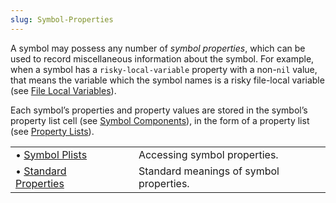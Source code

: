 ```yaml
---
slug: Symbol-Properties
---
```


A symbol may possess any number of *symbol properties*, which can be used to record miscellaneous information about the symbol. For example, when a symbol has a `risky-local-variable` property with a non-`nil` value, that means the variable which the symbol names is a risky file-local variable (see [File Local Variables](/docs/elisp/File-Local-Variables)).

Each symbol’s properties and property values are stored in the symbol’s property list cell (see [Symbol Components](/docs/elisp/Symbol-Components)), in the form of a property list (see [Property Lists](/docs/elisp/Property-Lists)).

|                                                          |    |                                         |
| :------------------------------------------------------- | -- | :-------------------------------------- |
| • [Symbol Plists](/docs/elisp/Symbol-Plists)             |    | Accessing symbol properties.            |
| • [Standard Properties](/docs/elisp/Standard-Properties) |    | Standard meanings of symbol properties. |
